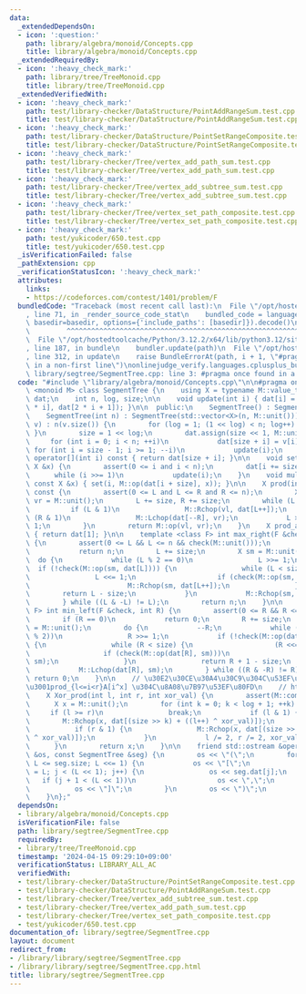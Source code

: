 ```yaml
---
data:
  _extendedDependsOn:
  - icon: ':question:'
    path: library/algebra/monoid/Concepts.cpp
    title: library/algebra/monoid/Concepts.cpp
  _extendedRequiredBy:
  - icon: ':heavy_check_mark:'
    path: library/tree/TreeMonoid.cpp
    title: library/tree/TreeMonoid.cpp
  _extendedVerifiedWith:
  - icon: ':heavy_check_mark:'
    path: test/library-checker/DataStructure/PointAddRangeSum.test.cpp
    title: test/library-checker/DataStructure/PointAddRangeSum.test.cpp
  - icon: ':heavy_check_mark:'
    path: test/library-checker/DataStructure/PointSetRangeComposite.test.cpp
    title: test/library-checker/DataStructure/PointSetRangeComposite.test.cpp
  - icon: ':heavy_check_mark:'
    path: test/library-checker/Tree/vertex_add_path_sum.test.cpp
    title: test/library-checker/Tree/vertex_add_path_sum.test.cpp
  - icon: ':heavy_check_mark:'
    path: test/library-checker/Tree/vertex_add_subtree_sum.test.cpp
    title: test/library-checker/Tree/vertex_add_subtree_sum.test.cpp
  - icon: ':heavy_check_mark:'
    path: test/library-checker/Tree/vertex_set_path_composite.test.cpp
    title: test/library-checker/Tree/vertex_set_path_composite.test.cpp
  - icon: ':heavy_check_mark:'
    path: test/yukicoder/650.test.cpp
    title: test/yukicoder/650.test.cpp
  _isVerificationFailed: false
  _pathExtension: cpp
  _verificationStatusIcon: ':heavy_check_mark:'
  attributes:
    links:
    - https://codeforces.com/contest/1401/problem/F
  bundledCode: "Traceback (most recent call last):\n  File \"/opt/hostedtoolcache/Python/3.12.2/x64/lib/python3.12/site-packages/onlinejudge_verify/documentation/build.py\"\
    , line 71, in _render_source_code_stat\n    bundled_code = language.bundle(stat.path,\
    \ basedir=basedir, options={'include_paths': [basedir]}).decode()\n          \
    \         ^^^^^^^^^^^^^^^^^^^^^^^^^^^^^^^^^^^^^^^^^^^^^^^^^^^^^^^^^^^^^^^^^^^^^^^^^^^^^^^^^\n\
    \  File \"/opt/hostedtoolcache/Python/3.12.2/x64/lib/python3.12/site-packages/onlinejudge_verify/languages/cplusplus.py\"\
    , line 187, in bundle\n    bundler.update(path)\n  File \"/opt/hostedtoolcache/Python/3.12.2/x64/lib/python3.12/site-packages/onlinejudge_verify/languages/cplusplus_bundle.py\"\
    , line 312, in update\n    raise BundleErrorAt(path, i + 1, \"#pragma once found\
    \ in a non-first line\")\nonlinejudge_verify.languages.cplusplus_bundle.BundleErrorAt:\
    \ library/segtree/SegmentTree.cpp: line 3: #pragma once found in a non-first line\n"
  code: "#include \"library/algebra/monoid/Concepts.cpp\"\n\n#pragma once\ntemplate\
    \ <monoid M> class SegmentTree {\n    using X = typename M::value_type;\n    std::vector<X>\
    \ dat;\n    int n, log, size;\n\n    void update(int i) { dat[i] = M::op(dat[2\
    \ * i], dat[2 * i + 1]); }\n\n  public:\n    SegmentTree() : SegmentTree(0) {}\n\
    \    SegmentTree(int n) : SegmentTree(std::vector<X>(n, M::unit())) {}\n    SegmentTree(std::vector<X>\
    \ v) : n(v.size()) {\n        for (log = 1; (1 << log) < n; log++) {\n       \
    \ }\n        size = 1 << log;\n        dat.assign(size << 1, M::unit());\n   \
    \     for (int i = 0; i < n; ++i)\n            dat[size + i] = v[i];\n       \
    \ for (int i = size - 1; i >= 1; --i)\n            update(i);\n    }\n\n    X\
    \ operator[](int i) const { return dat[size + i]; }\n\n    void set(int i, const\
    \ X &x) {\n        assert(0 <= i and i < n);\n        dat[i += size] = x;\n  \
    \      while (i >>= 1)\n            update(i);\n    }\n    void multiply(int i,\
    \ const X &x) { set(i, M::op(dat[i + size], x)); }\n\n    X prod(int L, int R)\
    \ const {\n        assert(0 <= L and L <= R and R <= n);\n        X vl = M::unit(),\
    \ vr = M::unit();\n        L += size, R += size;\n        while (L < R) {\n  \
    \          if (L & 1)\n                M::Rchop(vl, dat[L++]);\n            if\
    \ (R & 1)\n                M::Lchop(dat[--R], vr);\n            L >>= 1, R >>=\
    \ 1;\n        }\n        return M::op(vl, vr);\n    }\n    X prod_all() const\
    \ { return dat[1]; }\n\n    template <class F> int max_right(F &check, int L)\
    \ {\n        assert(0 <= L && L <= n && check(M::unit()));\n        if (L == n)\n\
    \            return n;\n        L += size;\n        X sm = M::unit();\n      \
    \  do {\n            while (L % 2 == 0)\n                L >>= 1;\n          \
    \  if (!check(M::op(sm, dat[L]))) {\n                while (L < size) {\n    \
    \                L <<= 1;\n                    if (check(M::op(sm, dat[L])))\n\
    \                        M::Rchop(sm, dat[L++]);\n                }\n        \
    \        return L - size;\n            }\n            M::Rchop(sm, dat[L++]);\n\
    \        } while ((L & -L) != L);\n        return n;\n    }\n\n    template <class\
    \ F> int min_left(F &check, int R) {\n        assert(0 <= R && R <= n && check(M::unit()));\n\
    \        if (R == 0)\n            return 0;\n        R += size;\n        X sm\
    \ = M::unit();\n        do {\n            --R;\n            while (R > 1 && (R\
    \ % 2))\n                R >>= 1;\n            if (!check(M::op(dat[R], sm)))\
    \ {\n                while (R < size) {\n                    (R <<= 1)++;\n  \
    \                  if (check(M::op(dat[R], sm)))\n                        M::Lchop(dat[R--],\
    \ sm);\n                }\n                return R + 1 - size;\n            }\n\
    \            M::Lchop(dat[R], sm);\n        } while ((R & -R) != R);\n       \
    \ return 0;\n    }\n\n    // \u30E2\u30CE\u30A4\u30C9\u304C\u53EF\u63DB\u306A\u3089\
    \u3001prod_{l<=i<r}A[i^x] \u304C\u8A08\u7B97\u53EF\u80FD\n    // https://codeforces.com/contest/1401/problem/F\n\
    \    X Xor_prod(int l, int r, int xor_val) {\n        assert(M::commute);\n  \
    \      X x = M::unit();\n        for (int k = 0; k < log + 1; ++k) {\n       \
    \     if (l >= r)\n                break;\n            if (l & 1) {\n        \
    \        M::Rchop(x, dat[(size >> k) + ((l++) ^ xor_val)]);\n            }\n \
    \           if (r & 1) {\n                M::Rchop(x, dat[(size >> k) + ((--r)\
    \ ^ xor_val)]);\n            }\n            l /= 2, r /= 2, xor_val /= 2;\n  \
    \      }\n        return x;\n    }\n\n    friend std::ostream &operator<<(std::ostream\
    \ &os, const SegmentTree &seg) {\n        os << \"(\";\n        for (int L = 1;\
    \ L <= seg.size; L <<= 1) {\n            os << \"[\";\n            for (int j\
    \ = L; j < (L << 1); j++) {\n                os << seg.dat[j];\n             \
    \   if (j + 1 < (L << 1))\n                    os << \",\";\n            }\n \
    \           os << \"]\";\n        }\n        os << \")\";\n        return os;\n\
    \    }\n};"
  dependsOn:
  - library/algebra/monoid/Concepts.cpp
  isVerificationFile: false
  path: library/segtree/SegmentTree.cpp
  requiredBy:
  - library/tree/TreeMonoid.cpp
  timestamp: '2024-04-15 09:29:10+09:00'
  verificationStatus: LIBRARY_ALL_AC
  verifiedWith:
  - test/library-checker/DataStructure/PointSetRangeComposite.test.cpp
  - test/library-checker/DataStructure/PointAddRangeSum.test.cpp
  - test/library-checker/Tree/vertex_add_subtree_sum.test.cpp
  - test/library-checker/Tree/vertex_add_path_sum.test.cpp
  - test/library-checker/Tree/vertex_set_path_composite.test.cpp
  - test/yukicoder/650.test.cpp
documentation_of: library/segtree/SegmentTree.cpp
layout: document
redirect_from:
- /library/library/segtree/SegmentTree.cpp
- /library/library/segtree/SegmentTree.cpp.html
title: library/segtree/SegmentTree.cpp
---
```


